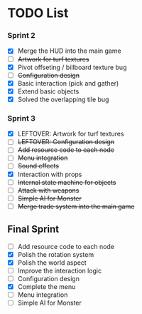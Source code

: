 # TODO List


### Sprint 2
- [x] Merge the HUD into the main game
- [ ] ~~Artwork for turf textures~~
- [x] Pivot offseting / billboard texture bug
- [ ] ~~Configuration design~~
- [x] Basic interaction (pick and gather)
- [x] Extend basic objects
- [x] Solved the overlapping tile bug

### Sprint 3
- [x] LEFTOVER: Artwork for turf textures
- [ ] ~~LEFTOVER: Configuration design~~
- [ ] ~~Add resource code to each node~~
- [ ] ~~Menu integration~~
- [ ] ~~Sound effects~~
- [x] Interaction with props
- [ ] ~~Internal state machine for objects~~
- [ ] ~~Attack with weapons~~
- [ ] ~~Simple AI for Monster~~
- [ ] ~~Merge trade system into the main game~~

## Final Sprint
- [ ] Add resource code to each node
- [x] Polish the rotation system
- [x] Polish the world aspect
- [ ] Improve the interaction logic
- [ ] Configuration design
- [x] Complete the menu
- [ ] Menu integration
- [ ] Simple AI for Monster
